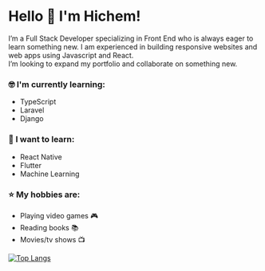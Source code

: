 # Hello 👋 I'm Hichem!

I’m a Full Stack Developer specializing in Front End who is always eager to learn something new. I am experienced in building responsive websites and web apps using Javascript and React.  
I’m looking to expand my portfolio and collaborate on something new.  

### :nerd_face: I'm currently learning:  
- TypeScript
- Laravel
- Django

### :thinking: I want to learn:  
- React Native
- Flutter
- Machine Learning

### :star: My hobbies are:  
- Playing video games :video_game:
- Reading books :books:
- Movies/tv shows :tv:  

[![Top Langs](https://github-readme-stats.vercel.app/api/top-langs/?username=Hichem-Chabou)](https://github.com/anuraghazra/github-readme-stats)